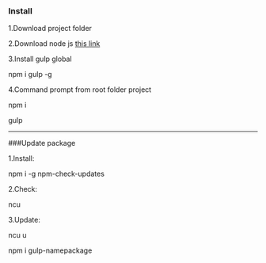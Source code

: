 ### Install

1.Download project folder

2.Download node js [this link](https://nodejs.org/en/)

3.Install gulp global

npm i gulp -g

4.Command prompt from root folder project

npm i

gulp

---

###Update package

1.Install:

npm i -g npm-check-updates

2.Check:

ncu

3.Update:

ncu u

npm i gulp-namepackage
